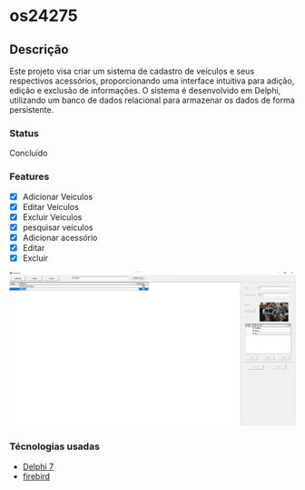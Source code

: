 # os24275

## Descrição
Este projeto visa criar um sistema de cadastro de veículos e seus respectivos acessórios, 
proporcionando uma interface intuitiva para adição, edição e exclusão de informações. 
O sistema é desenvolvido em Delphi, utilizando um banco de dados relacional para armazenar os dados de forma persistente.

### Status
Concluído

### Features

- [x] Adicionar Veiculos
- [x] Editar Veículos
- [x] Excluir Veículos
- [x] pesquisar veículos
- [x] Adicionar acessório
- [x] Editar
- [x] Excluir

<img src='screanshots/print.png'>

### Técnologias usadas

- [Delphi 7](https://www.embarcadero.com/br/products/delphi/starter)
- [firebird](https://www.firebirdsql.org/)
